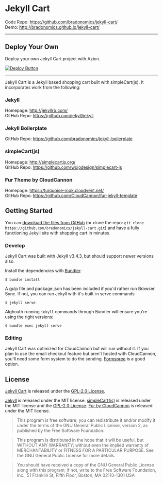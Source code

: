 # Jekyll Cart

Code Repo: https://github.com/bradonomics/jekyll-cart/<br>
Demo: http://bradonomics.github.io/jekyll-cart/

---

## Deploy Your Own

Deploy your own Jekyll Cart project with Azion.

[![Deploy Button](/static/button.png)](https://console.azion.com/create/azion-community/jekyll-cart "Deploy with Azion")


---

Jekyll Cart is a Jekyll based shopping cart built with simpleCart(js). It incorporates work from the following:

### Jekyll

Homepage: http://jekyllrb.com/<br>
GitHub Repo: https://github.com/jekyll/jekyll

### Jekyll Boilerplate

GitHub Repo: https://github.com/bradonomics/jekyll-boilerplate

### simpleCart(js)

Homepage: http://simplecartjs.org/<br>
GitHub Repo: https://github.com/wojodesign/simplecart-js

### Fur Theme by CloudCannon

Homepage: https://turquoise-rook.cloudvent.net/<br>
GitHub Repo: https://github.com/CloudCannon/fur-jekyll-template

## Getting Started

You can [download the files from GitHub](https://github.com/bradonomics/jekyll-cart/archive/master.zip) (or clone the repo: `git clone https://github.com/bradonomics/jekyll-cart.git`) and have a fully functioning Jekyll site with shopping cart in minutes.

### Develop

Jekyll Cart was built with Jekyll v3.4.3, but should support newer versions also.

Install the dependencies with [Bundler](http://bundler.io/):

```shell
$ bundle install
```

A gulp file and package.json has been included if you'd rather run Browser Sync. If not, you can run Jekyll with it's built-in serve commands

```shell
$ jekyll serve
```

Alghouth running `jekyll` commands through Bundler will ensure you're using the right versions:

```shell
$ bundle exec jekyll serve
```

### Editing

Jekyll Cart was optimized for CloudCannon but will run without it. If you plan to use the email checkout feature but aren't hosted with CloudCannon, you'll need some form system to do the sending. [Formspree](https://formspree.io/) is a good option.

## License

[Jekyll Cart](https://github.com/bradonomics/jekyll-cart/) is released under the [GPL-2.0 License](http://www.gnu.org/licenses/gpl-2.0.html).

[Jekyll](http://jekyllrb.com/) is released under the MIT license. [simpleCart(js)](https://github.com/wojodesign/simplecart-js) is released under the MIT license and the [GPL-2.0 License](http://www.gnu.org/licenses/gpl-2.0.html). [Fur by CloudCannon](https://github.com/CloudCannon/fur-jekyll-template) is released under the MIT license.

> This program is free software; you can redistribute it and/or modify
it under the terms of the GNU General Public License, version 2, as
published by the Free Software Foundation.

> This program is distributed in the hope that it will be useful,
but WITHOUT ANY WARRANTY; without even the implied warranty of
MERCHANTABILITY or FITNESS FOR A PARTICULAR PURPOSE.  See the
GNU General Public License for more details.

> You should have received a copy of the GNU General Public License
along with this program; if not, write to the Free Software
Foundation, Inc., 51 Franklin St, Fifth Floor, Boston, MA  02110-1301  USA
